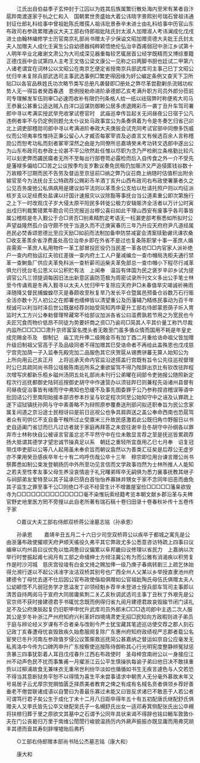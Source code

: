 <!-- { "loadSidebar": true } -->
　　江氏出自伯益季子玄仲封于江囚以为姓其后族属繁衍散处海内至宋有某者自汴扈跸南渡遂家于杭之仁和入　国朝累世贵盛始大着公讳晓字景熙别号瑞石曾祖讳通封征仕郎礼科给事中曾祖妣陈氏赠孺人祖讳玭景泰辛未进士由礼科给事中历官山东布政司右参政累赠通议大夫工部右侍郎祖妣陆氏封太淑人加赠淑人考讳澜成化戊戌进士由翰林编修学士历官南京礼部尚书赠太子少保谥文昭加赠资德大夫妣王氏封太夫人加赠夫人成化壬寅生公自幼德器纯粹颖悟绝伦弘治辛酉甫弱冠中浙江乡试第十人明年卒业北雍谢文肃公为大司成深见器重每较艺辄居首公经学既精而又博综羣籍正德戊辰中会试第四人主考王文恪公梁文康公一见称之曰两脚书厨也廷试二甲第六人诸老谓宜在词林公以文昭公在南京乞便定省授南京兵部武库司主事己巳丁文昭公忧归辛未复除兵部武选司主事武选事例□繁吏得因缘为奸公编定条例又查天下卫所贴□以各官品秩姓氏功次略节类写总册凡袭替即□册处之弊尽革尝勘剿杀流贼功权势人无一得旨者癸酉春遇　恩例授勑命进阶承德郎乙亥考满升职方司员外郎分莅前司专理解发军伍则审□必速而收补有限仍刊条格人给一纸以祛宿弊时称便焉大司马王恭襄公甚重公适达贼入白洋口运谋防御赖公居多虏退赐彩币一袭丁丑升车驾司署郎中寻以考满实授武举充收掌试卷官时　武庙巡幸传旨起关无间昼夜公日宿于公凡违例者率不与仍定例则题允太仆议处马政事宜公为条奏俱着为令是冬奏乞归省己卯北上调吏部稽勋司郎中寻以考满进阶奉政大夫庚辰会试充同考试官部中同僚多饬威仪而公坦夷率性惟持正秉公留心人才臧否每冢宰咨及必直言又有候选百余人言称稽勋公而恕考功私而刻者冢宰深然之由是为同僚所忌嘉靖癸未考功转文选郎中遂出公为山东布政司右参政士论甚不平公欣然赴任惟以尽职为念乃严检刷立条格勤比较凡可以刬吏弊而蠲民瘼者无所不至每出行部卷笥必露检而后入自传食之外一介不受先是藩禄多偏给□□苦之公议按季均支岁歉议奏免民租仍加赈济又严追侵匿钱谷数十万故粮不愆期而民不告劳及督运至京惩前□纳之弊乃议召商上纳随时估值积出附余输官至今为法抚台王公特疏荐公赐彩币羊酒丁亥升山西布政司右布政使署篆者久之公见百务废弛公私俱病用是建议如平法则以革羡余公支给以杜请托照户则以均征派核岁支以足经费处盐课以纡国计速报灾以议除豁等事抚台当公道素重公即次第施行之上下一时改观戊子岁大侵太原平阳民多转徙公极力安辑赈济全活者以万计公时寅出戍归判裁繁错累年勘合司日完报巡台穆公喜曰如此干理山西安有废事乎各司事皆属公稽核是冬入觐公于合□贤否□别素精酌定考语无一枉漏吏部考察悉如所拟时公声望益隆然孤介自守颇不悦于当道久而不迁庚寅春历三年乃升应天府府尹凡道经属邑民必焚香颂恩德比至应天励□如前而法制加备申防禁减宴会清案牍勤谳讯课农桑□收支革羡余省浮费虽处高位治帝乡即在外省不是过也复条陈职掌十事一革庶人婚丧需索一革庶人私用物件一革工部冒投匠役仍当民差一革各坊□□内官家人派补绝户一查内府抬运扛夫验扛差拨一查内府土工人户量减编佥一查巾帽局洗柜夫通行禁革一查鲥鱼厂供应夫革免科派一查析薪司运柴夫革免部总一查巾帽小下程尽行减革俱允行抚台毛公思义以公积贮有法　上闻奉　温旨有体国为民之褒岁辛卯乡试为提调官公凡三领提调每因旧法出新意区画防范极为周密试录所刊文义多出公手笔士林至今传诵焉是冬再入觐寻以太夫人忧归甲午复除应天府尹□未春值旱灾竭诚祈祷雨泽随降又督民捕蝗蝗尽灭是春颇收至秋复旱乃发长平仓暨属邑预备仓谷数万石行赈全活亦数十万人初公之在郎署也缙绅皆以清望重公及历藩辅乃精练民事动为百千年规诚可以利当时泽后世公既屡经荐剡始受简知丙申夏升工部右侍郎蒙恩荫子圻入冑监时大工方兴公奉勑督理帑藏常不给部议加派各省公曰滥费孰若节用之为宽民也今夫匠冗食而物价低昂不同徒为势要奸商之资□乃谕司□简其人平其价量工称饩尽裁内监所□□□□□肃升京师富室名搅头者无敢至门虽多循众情而国用不耗是年皇史成完赐金币及　御制记　庙工完升俸二级赐金币有加丁酉二月重给诰命祖父皆加赠升级旧制祖父官高于子及品级同者不得加赠其巳受诰命者不再给此盖殊恩也戊戌慈宁宫完加荫一子入监奉先殿完加二品服色其它庆贺扈从锡赉骈蕃无算人始知公为　上所向用云己亥正月　上将巡承天命内官监沿途搭盖行宫既有旨令公先往巡视督理时公巳具疏同尚书蒋公瑶极陈南巡所系之重欲留驾不得乃陛辞出京比有钦改驻跸程次增写庆都新乐栢乡磁州汤阴五处礼部尚未刊行公弟曜在祠部令吏驰报公随照新定程次行巡抚都御史陆钶巡按御史胡守中作速营办以须驻跸巳则兼程先诣诸州县督有司昼夜促治事皆有绪而守中弗知也恐缓不及事先图委罪于公乃参称捏咨稽误等语中批回诘公行至南阳始接本部咨参本抄呈与钦定程次同至公始知守中之诬及认罪疏上遂下诏狱镇抚孙网与守中素善略不为辩照原参覆奏送刑部问拟还职奉旨为民公念家属复间道之京沿途士民相讶曰是前日巡视公也争具肩舆送之盖公奉命西南也恐扈驾者众有司供亿不支自备干糇所过止受廪米三升故民感激若此公既归角巾野服日以书史自适阖门省愆而巳凡过访者就于家庭再拜答之未尝往谢辛丑冬胡守中孙纲各以罪弃市士林称快自公被诬言官虽忿忿不平然守中在位未敢显言荐之至是抚巡皆累疏荐扬大抵谓其德学才望忠诚节操真足以系　朝廷之重轻所宜亟用乙巳七月奉　诏复冠带戊申吏部以公等八人起用虽未奉俞旨而朝议翕然以为善类汇征矣是后荐公无虚岁亦不果用癸丑感疾卒年七十有二呜呼伤哉公卒十三年　穆宗即位用台谏言赠公尚书祭葬悉如制公束发登朝扬历中外所至功见言信而文学政事岿然为士林所推人人能知之若夫至性孝友事父母生养没哀情逾于礼兄曙弟晖卒无嗣俱为悉力襄事抚教其继子与祠部弟友爱特至以其子延承巳荫白首怡怡养寡妹并甥女于家不念同年旧恶而曲免其子监生之罪至事干公□则绝口不谈不经营生计不增置屋室俭□□□□□藩臬欲毁寺为□□□□□□□□□□□□□□毫不染惟玩索经籍考览本朝文献乡郡沿革与夫稗官野史地里医方罔不旁搜以此自老所著有瑞石稿十卷归田录十卷春秋补传十五卷传于家 

　　○嘉议大夫工部右侍郎双桥蒋公淦墓志铭（孙承恩） 

　　孙承恩 
　　嘉靖辛丑五月二十六日少司空双桥蒋公以疾卒于都城之寓先是公由浙藩布政使擢顺天府尹顺天徭役久弗平其它弊政尤多公悉意咨访特疏上四事曰议编审以均州县曰议优免以恤凋惫曰议偏累以阜邦畿曰议修理以省民力　上嘉纳以次举行时誉振起甫七阅月有工部之命缙绅士方倾注冀公有为而公雅有消渴疾以积劳复作是时沙河城　慈庆宫役竣有白金文绮之赐加俸一级乃庚子春病转剧三上疏乞休始得允濒行遂以不起公讳淦字汝洁双桥其别号也广西全州人父某以乡举授直隶池州府建德令丁母忧去遂不仕后因公官布政使偕祖俱赠如公官祖妣陶氏母伍氏俱赠太夫人公幼颖悟不凡弱冠务学才思溢发丁卯领经魁乡荐辛未登进士授兵部车驾司主事即以清苦自持两阅马于宣府大同居庸紫荆二关乙亥秋调武选司主事丁丑秋丁外艰先是公官京师不获时接建德君手书辄忧念既而例得归省九阅月建德君故哀毁踰节闭门读礼足不及公府庚辰起复仍旧职甲申忧升武库司员外郎未□□□选司郎中主选二次人服其公是岁冬补浙江严州府知府兴利革奸四境靖肃吏无招□民知向方政暇则进子弟员于庭与辨论经义岁课有不合者亲与改削今严士犹宝藏其笔迹巡访使交荐之郡人刻石记政丁亥春遭母忧哀毁致疾久始愈服阕复除广东惠州府知府政绩视严志郡者载公名宦癸巳冬升河南左参政值岁侵公议策赈救巡抚简公甚嘉纳之督运如京自公应毫发无私焉洛中今传为口碑丙申升广东按察使巡按陈侍御称其心行光明宪度整静辨冤狱惩贪暴三四事犹彰着人耳目戊戍春升江西右布政使时　圣母梓宫南祔公以一身接应江州不动声色民不扰而事集甫一月擢浙江云公平生慎操执每谕子弟曰他日决不敢挟重赀以过柳浦故食无兼味衣无重帛世利纷华淡如也循循如书生无疾言遽色与人交若恐不得当其意断狱务平恕不以得情为喜生平未尝事请求中朝贵人无分毫外慕故末年又号易居子云尤厚宗党赒恤匮乏择质美者教育之俾之有成有名棫名贲者俱领乡荐好善垂老不倦尝联诸成语以自警曰为善最乐寡过未能又曰皆反求诸巳不敢恶于人若公者可谓笃行君子矣公生于成化丁未十二月八日距卒得年五十有五初配唐氏继配舒氏俱赠夫人又李氏皆先公卒又继配吴氏子一名槻舒氏出女一适邓寿箕侧配张氏出公卒槻将扶榇归葬于里之原欲文其墓中之石谓予公同年具状来谒不得辞也铭曰輀车敦敦仆夫在门公丧曷归万里于南维公誾誾行峻貌温扬历内外厥声振振亦既显庸而用弗究胡丰其德而啬其寿刻辞埋墟贻后弗朽 

　　○工部右侍郎赠本部尚书陆公杰墓志铭（康大和） 

　　康大和 

